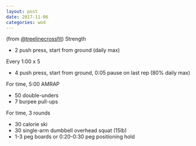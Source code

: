 ```yaml
---
layout: post
date: 2017-11-06
categories: wod
---
```


<!--
**Chris - <span></span>**
-->

(from [@treelinecrossfit](http://www.treelinecrossfit.com)) Strength
- 2 push press, start from ground (daily max)

Every 1:00 x 5
- 4 push press, start from ground, 0:05 pause on last rep (80% daily max)

For time, 5:00 AMRAP
- 50 double-unders
- 7 burpee pull-ups

For time, 3 rounds
- 30 calorie ski
- 30 single-arm dumbbell overhead squat (15lb)
- 1-3 peg boards or 0:20-0:30 peg positioning hold
